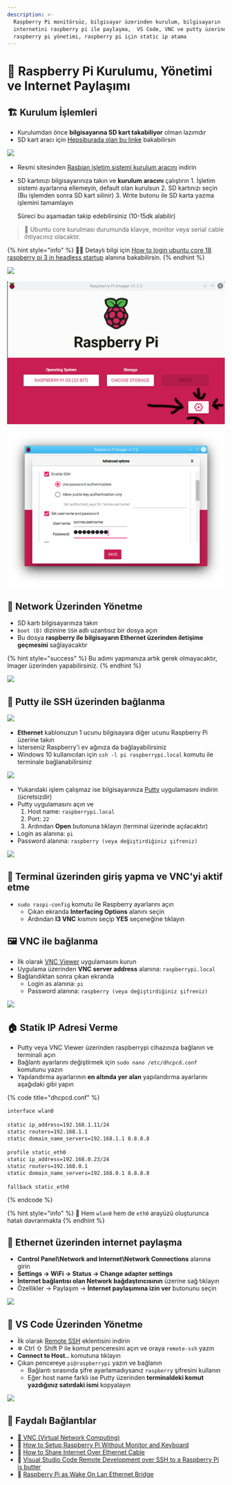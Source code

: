```yaml
---
description: >-
  Raspberry Pi monitörsüz, bilgisayar üzerinden kurulum, bilgisayarın
  internetini raspberry pi ile paylaşma,  VS Code, VNC ve putty üzerinden
  raspberry pi yönetimi, raspberry pi için static ip atama
---
```


# 🍓 Raspberry Pi Kurulumu, Yönetimi ve Internet Paylaşımı

## 🏗️ Kurulum İşlemleri

* Kurulumdan önce **bilgisayarına SD kart takabiliyor** olman lazımdır
* SD kart aracı için [Hepsiburada olan bu linke](https://www.hepsiburada.com/syrox-16-gb-micro-sd-card-hafiza-karti-adaptorlu-p-HBV0000023NI9) bakabilirsin

![](../.gitbook/assets/ex\_micro\_sd\_adapter.png)

* Resmi sitesinden [Rasbian işletim sistemi kurulum aracını](https://www.raspberrypi.org/downloads/) indirin
*   SD kartınızı bilgisayarınıza takın ve **kurulum aracını** çalıştırın 1. İşletim sistemi ayarlarına ellemeyin, default olan kurulsun 2. SD kartınızı seçin (Bu işlemden sonra SD kart silinir) 3. Write butonu ile SD karta yazma işlemini tamamlayın

    Süreci bu aşamadan takip edebilirsiniz (10-15dk alabilir)

> 📢 Ubuntu core kurulması durumunda klavye, monitor veya serial cable ihtiyacınız olacaktır.

{% hint style="info" %}
‍🧙‍♂ Detaylı bilgi için [How to login ubuntu core 18 raspberry pi 3 in headless startup](https://askubuntu.com/a/1115317/898692) alanına bakabilirsin.
{% endhint %}

![](../.gitbook/assets/ex\_rasp\_img\_writer.png)

![](<../.gitbook/assets/image (118).png>)

![](<../.gitbook/assets/image (108).png>)

## 📶 Network Üzerinden Yönetme

* SD kartı bilgisayarınıza takın
* `boot (D)` dizinine `SSH` adlı uzantısız bir dosya açın
* Bu dosya **raspberry ile bilgisayarın Ethernet üzerinden iletişime geçmesini** sağlayacaktır

{% hint style="success" %}
Bu adımı yapmanıza artık gerek olmayacaktır, Imager üzerinden yapabilirsiniz.
{% endhint %}

![](../.gitbook/assets/ex\_rasp\_ssh\_file.png)

## 🔌 Putty ile SSH üzerinden bağlanma

![](../.gitbook/assets/ex\_ethernet\_to\_raspberry.jpeg)

* **Ethernet** kablonuzun 1 ucunu bilgisayara diğer ucunu Raspberry Pi üzerine takın
* İsterseniz Raspberry'i ev ağınıza da bağlayabilirsiniz
* Windows 10 kullanıcıları için `ssh -l pi raspberrypi.local` komutu ile terminale bağlanabilirsiniz

![](../.gitbook/assets/raspberry\_via\_windows\_teminal.png)

* Yukarıdaki işlem çalışmaz ise bilgisayarınıza [Putty](https://www.chiark.greenend.org.uk/\~sgtatham/putty/latest.html) uygulamasını indirin (ücretsizdir)
* Putty uygulamasını açın ve
  1. Host name: `raspberrypi.local`
  2. Port: `22`
  3. Ardından **Open** butonuna tıklayın (terminal üzerinde açılacaktır)
* Login as alanına: `pi`
* Password alanına: `raspberry (veya değiştirdiğiniz şifreniz)`

![](../.gitbook/assets/ex\_putty\_rasp\_terminal.png)

## 🖤 Terminal üzerinden giriş yapma ve VNC'yi aktif etme

* `sudo raspi-config` komutu ile Raspberry ayarlarını açın
  * Çıkan ekranda **Interfacing Options** alanını seçin
  * Ardından **I3 VNC** kısmını seçip **YES** seçeneğine tıklayın

## 🖼 VNC ile bağlanma

* İlk olarak [VNC Viewer](https://www.realvnc.com/en/connect/download/viewer/) uygulamasını kurun
* Uygulama üzerinden **VNC server address** alanına: `raspberrypi.local`
* Bağlandıktan sonra çıkan ekranda
  * Login as alanına: `pi`
  * Password alanına: `raspberry (veya değiştirdiğiniz şifreniz)`

![](../.gitbook/assets/ex\_vnc\_raspberry\_connection.jpg)

## 🏠 Statik IP Adresi Verme

* Putty veya VNC Viewer üzerinden raspberrypi cihazınıza bağlanın ve terminali açın
* Bağlantı ayarlarını değiştirmek için `sudo nano /etc/dhcpcd.conf` komutunu yazın
* Yapılandırma ayarlarının **en altında yer alan** yapılandırma ayarlarını aşağıdaki gibi yapın

{% code title="dhcpcd.conf" %}
```
interface wlan0

static ip_address=192.168.1.11/24
static routers=192.168.1.1
static domain_name_servers=192.168.1.1 8.8.8.8

profile static_eth0
static ip_address=192.168.0.23/24
static routers=192.168.0.1
static domain_name_servers=192.168.0.1 8.8.8.8

fallback static_eth0
```
{% endcode %}

{% hint style="info" %}
📢 Hem `wlan0` hem de `eth0` arayüzü oluşturunca hatalı davranmakta
{% endhint %}

## 🤝 Ethernet üzerinden internet paylaşma

* **Control Panel\Network and Internet\Network Connections** alanına girin
* **Settings -> WiFi -> Status -> Change adapter settings**
* **İnternet bağlantısı olan Network bağdaştırıcısının** üzerine sağ tıklayın
* Özellikler -> Paylaşım -> **İnternet paylaşımına izin ver** butonunu seçin

![](../.gitbook/assets/ex\_internet\_sharing.png)

## 🌇 VS Code Üzerinden Yönetme

* İlk olarak [Remote SSH](https://marketplace.visualstudio.com/items?itemName=ms-vscode-remote.remote-ssh) eklentisini indirin
* ✲ Ctrl ⇧ Shift P ile komut penceresini açın ve oraya `remote-ssh` yazın
* **Connect to Host..** komutuna tıklayın
* Çıkan pencereye `pi@raspberrypi` yazın ve bağlanın
  * Bağlantı sırasında şifre ayarlamadıysanız `raspberry` şifresini kullanın
  * Eğer host name farklı ise Putty üzerinden **terminaldeki komut yazdığınız satırdaki ismi** kopyalayın

![](../.gitbook/assets/ex\_vscode\_ssh\_connect.png)

## 🔗 Faydalı Bağlantılar

* [📖 VNC (Virtual Network Computing)](https://www.raspberrypi.org/documentation/remote-access/vnc/README.md)
* 📃 [How to Setup Raspberry Pi Without Monitor and Keyboard](https://www.instructables.com/id/How-to-Setup-Raspberry-Pi-Without-Monitor-and-Keyb/)
* 📃 [How to Share Internet Over Ethernet Cable](https://www.instructables.com/id/How-to-share-Internet-over-Ethernet-Cable/)
* 📃 [Visual Studio Code Remote Development over SSH to a Raspberry Pi is butter](https://www.hanselman.com/blog/VisualStudioCodeRemoteDevelopmentOverSSHToARaspberryPiIsButter.aspx)
* 📃 [Raspberry Pi as Wake On Lan Ethernet Bridge](https://www.raspberrypi.org/forums/viewtopic.php?t=92977)
